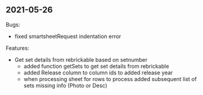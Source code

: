 2021-05-26
------
Bugs:
  - fixed smartsheetRequest indentation error

Features:
 - Get set details from rebrickable based on setnumber
   - added function getSets to get set details from rebrickable
   - added Release column to column ids to added release year
   - when processing sheet for rows to process added subsequent list of sets missing info (Photo or Desc)
